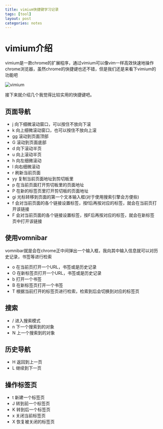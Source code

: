 ```yaml
---
title: vimium快捷键学习记录
tags: [tool]
layout: post
categories: notes
---
```


# vimium介绍

vimium是一款chrome的扩展程序，通过vimium可以像vim一样高效快速地操作chrome浏览器，虽然chrome的快捷键也还不错，但是我们还是来看下vimium的功能吧

![vimium](http://od7mpc53s.bkt.clouddn.com/vimium.png)


接下来就介绍几个我觉得比较实用的快捷键吧。

## 页面导航

* j   向下细微滚动窗口，可以按住不放向下滚
* k   向上细微滚动窗口，也可以按住不放向上滚
* gg  滚动到页面顶部
* G   滚动到页面底部
* d   向下滚动半页
* u   向上滚动半页
* h   向左细微滚动
* l   向右细微滚动
* r   刷新当前页面
* yy  复制当前页面地址到剪切板里
* p   在当前页面打开剪切板里的页面地址
* P   在新的标签页里打开剪切板的页面地址
* gi  光标转移到页面的第一个文本输入框(对于使用搜索引擎会方便些)
* f   会对当前页面的各个链接设置标签，按f后再按对应的标签，就会在当前页打开该链接
* F   会对当前页面的各个链接设置标签，按F后再按对应的标签，就会在新标签页中打开该链接

## 使用vomnibar

vomnibar就是会在chrome正中间弹出一个输入框，我向其中输入信息就可以对历史记录，书签等进行检索

* o   在当前页打开一个URL，书签或是历史记录
* O   在新标签页打开一个URL，书签或是历史记录
* b   打开一个书签
* B   在新标签页打开一个书签
* T   根据当前打开的标签页进行检索，检索到后会切换到对应的标签页

## 搜索

* /   进入搜索模式
* n   下一个搜索到的对象
* N   上一个搜索到的对象

## 历史导航

* H   返回到上一页
* L   继续到下一页

## 操作标签页

* t   新建一个标签页
* J   转到前一个标签页
* K   转到后一个标签页
* x   关闭当前标签页
* X   恢复被关闭的标签页

